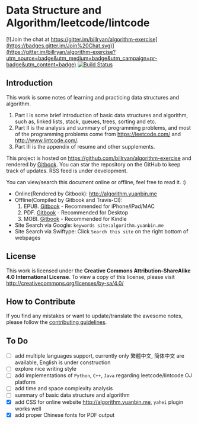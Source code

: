 # Data Structure and Algorithm/leetcode/lintcode

[![Join the chat at https://gitter.im/billryan/algorithm-exercise](https://badges.gitter.im/Join%20Chat.svg)](https://gitter.im/billryan/algorithm-exercise?utm_source=badge&utm_medium=badge&utm_campaign=pr-badge&utm_content=badge) [![Build Status](https://travis-ci.org/billryan/algorithm-exercise.svg?branch=master)](https://travis-ci.org/billryan/algorithm-exercise)

## Introduction

This work is some notes of learning and practicing data structures and algorithm. 

1. Part I is some brief introduction of basic data structures and algorithm, such as, linked lists, stack, queues, trees, sorting and etc.
2. Part II is the analysis and summary of programming problems, and most of the programming problems come from <https://leetcode.com/> and <http://www.lintcode.com/>.
3. Part III is the appendix of resume and other supplements.

This project is hosted on <https://github.com/billryan/algorithm-exercise> and rendered by [Gitbook](https://www.gitbook.com/book/yuanbin/algorithm/details). You can star the repository on the GitHub to keep track of updates. RSS feed is under development.

You can view/search this document online or offline, feel free to read it. :)

- Online(Rendered by Gitbook): <http://algorithm.yuanbin.me>
- Offline(Compiled by Gitbook and Travis-CI):
    1. EPUB. [Gitbook](https://www.gitbook.com/download/epub/book/yuanbin/algorithm) - Recommended for iPhone/iPad/MAC
    2. PDF. [Gitbook](https://www.gitbook.com/download/pdf/book/yuanbin/algorithm) - Recommended for Desktop
    3. MOBI. [Gitbook](https://www.gitbook.com/download/mobi/book/yuanbin/algorithm) - Recommended for Kindle
- Site Search via Google: `keywords site:algorithm.yuanbin.me`
- Site Search via Swiftype: Click `Search this site` on the right bottom of webpages

## License

This work is licensed under the **Creative Commons Attribution-ShareAlike 4.0 International License**. To view a copy of this license, please visit <http://creativecommons.org/licenses/by-sa/4.0/>

## How to Contribute

If you find any mistakes or want to update/translate the awesome notes, please follow the [contributing guidelines](https://github.com/billryan/algorithm-exercise/blob/master/contributing.md).

## To Do

- [ ] add multiple languages support, currently only 繁體中文, 简体中文 are available, English is under construction
- [ ] explore nice writing style
- [ ] add implementations of `Python`, `C++`, `Java` regarding leetcode/lintcode OJ platform
- [ ] add time and space complexity analysis
- [ ] summary of basic data structure and algorithm
- [x] add CSS for online website <http://algorithm.yuanbin.me>, `yahei` plugin works well
- [x] add proper Chinese fonts for PDF output
